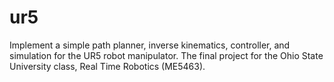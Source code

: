# ur5
Implement a simple path planner, inverse kinematics, controller, and simulation for the UR5 robot manipulator. The final project for the Ohio State University class, Real Time Robotics (ME5463).
